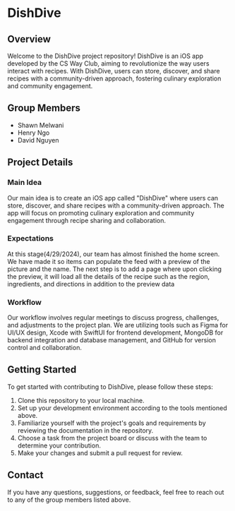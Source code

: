 # DishDive

## Overview

Welcome to the DishDive project repository! DishDive is an iOS app developed by the CS Way Club, aiming to revolutionize the way users interact with recipes. With DishDive, users can store, discover, and share recipes with a community-driven approach, fostering culinary exploration and community engagement.

## Group Members

- Shawn Melwani
- Henry Ngo
- David Nguyen

## Project Details

### Main Idea

Our main idea is to create an iOS app called "DishDive" where users can store, discover, and share recipes with a community-driven approach. The app will focus on promoting culinary exploration and community engagement through recipe sharing and collaboration.

### Expectations

At this stage(4/29/2024), our team has almost finished the home screen. We have made it so items can populate the feed with a preview of the picture and the name. The next step is to add a page where upon clicking the preview, it will load all the details of the recipe such as the region, ingredients, and directions in addition to the preview data

### Workflow

Our workflow involves regular meetings to discuss progress, challenges, and adjustments to the project plan. We are utilizing tools such as Figma for UI/UX design, Xcode with SwiftUI for frontend development, MongoDB for backend integration and database management, and GitHub for version control and collaboration.

## Getting Started

To get started with contributing to DishDive, please follow these steps:

1. Clone this repository to your local machine.
2. Set up your development environment according to the tools mentioned above.
3. Familiarize yourself with the project's goals and requirements by reviewing the documentation in the repository.
4. Choose a task from the project board or discuss with the team to determine your contribution.
5. Make your changes and submit a pull request for review.

## Contact

If you have any questions, suggestions, or feedback, feel free to reach out to any of the group members listed above.
